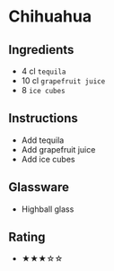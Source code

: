 # Chihuahua

## Ingredients
- 4 cl `tequila`
- 10 cl `grapefruit juice`
- 8 `ice cubes`

## Instructions
- Add tequila
- Add grapefruit juice
- Add ice cubes

## Glassware
- Highball glass

## Rating
- ★★★☆☆